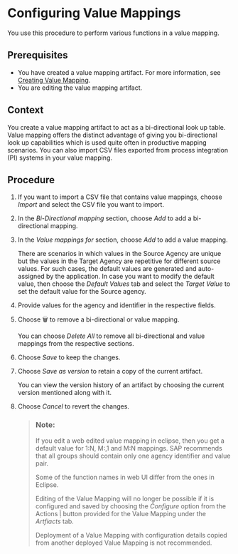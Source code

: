 <!-- loio6c8847fe8dcc459580a63194fc55d5b3 -->

<link rel="stylesheet" type="text/css" href="../css/sap-icons.css"/>

# Configuring Value Mappings

You use this procedure to perform various functions in a value mapping.



<a name="loio6c8847fe8dcc459580a63194fc55d5b3__prereq_xlr_zjd_2cb"/>

## Prerequisites

-   You have created a value mapping artifact. For more information, see [Creating Value Mapping](creating-value-mapping-25eff9b.md).
-   You are editing the value mapping artifact.



## Context

You create a value mapping artifact to act as a bi-directional look up table. Value mapping offers the distinct advantage of giving you bi-directional look up capabilities which is used quite often in productive mapping scenarios. You can also import CSV files exported from process integration \(PI\) systems in your value mapping.



## Procedure

1.  If you want to import a CSV file that contains value mappings, choose *Import* and select the CSV file you want to import.

2.  In the *Bi-Directional mapping* section, choose *Add* to add a bi-directional mapping.

3.  In the *Value mappings for* section, choose *Add* to add a value mapping.

    There are scenarios in which values in the Source Agency are unique but the values in the Target Agency are repetitive for different source values. For such cases, the default values are generated and auto-assigned by the application. In case you want to modify the default value, then choose the *Default Values* tab and select the *Target Value* to set the default value for the Source agency.

4.  Provide values for the agency and identifier in the respective fields.

5.  Choose :wastebasket: to remove a bi-directional or value mapping.

    You can choose *Delete All* to remove all bi-directional and value mappings from the respective sections.

6.  Choose *Save* to keep the changes.

7.  Choose *Save as version* to retain a copy of the current artifact.

    You can view the version history of an artifact by choosing the current version mentioned along with it.

8.  Choose *Cancel* to revert the changes.

    > ### Note:  
    > If you edit a web edited value mapping in eclipse, then you get a default value for 1:N, M:,1 and M:N mappings. SAP recommends that all groups should contain only one agency identifier and value pair.
    > 
    > Some of the function names in web UI differ from the ones in Eclipse.
    > 
    > Editing of the Value Mapping will no longer be possible if it is configured and saved by choosing the *Configure* option from the Actions <span class="SAP-icons-V5"></span> button provided for the Value Mapping under the *Artfiacts* tab.
    > 
    > Deployment of a Value Mapping with configuration details copied from another deployed Value Mapping is not recommended.


